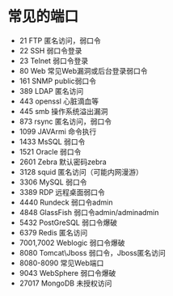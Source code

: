 # 常见的端口
  - 21    FTP      匿名访问，弱口令
  - 22    SSH      弱口令登录
  - 23    Telnet   弱口令登录
  - 80    Web      常见Web漏洞或后台登录弱口令
  - 161   SNMP     public弱口令
  - 389   LDAP     匿名访问
  - 443   openssl  心脏滴血等
  - 445   smb      操作系统溢出漏洞
  - 873   rsync    匿名访问，弱口令
  - 1099  JAVArmi  命令执行
  - 1433  MsSQL    弱口令
  - 1521  Oracle   弱口令
  - 2601  Zebra    默认密码zebra
  - 3128  squid    匿名访问（可能内网漫游）
  - 3306  MySQL    弱口令
  - 3389  RDP      远程桌面弱口令
  - 4440        Rundeck          弱口令admin
  - 4848        GlassFish        弱口令admin/adminadmin
  - 5432        PostGreSQL       弱口令爆破
  - 6379        Redis            匿名访问
  - 7001,7002   Weblogic         弱口令爆破
  - 8080        Tomcat\Jboss     弱口令，Jboss匿名访问
  - 8080-8090   常见Web端口
  - 9043        WebSphere        弱口令爆破
  - 27017       MongoDB          未授权访问
